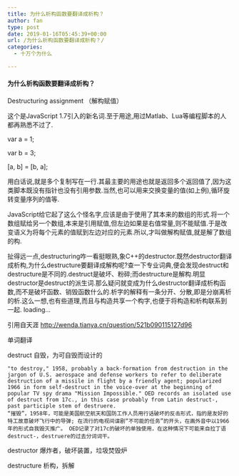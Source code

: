 ```yaml
---
title: 为什么析构函数要翻译成析构？
author: fan
type: post
date: 2019-01-16T05:45:39+00:00
url: /为什么析构函数要翻译成析构？/
categories:
  - 十万个为什么

---
```

#### 为什么析构函数要翻译成析构？

Destructuring assignment （解构赋值）
  
这个是JavaScript 1.7引入的新名词.至于用途,用过Matlab、Lua等编程脚本的人都再熟悉不过了.
  
var a = 1;
  
var b = 3;
  
[a, b] = [b, a];
  
用白话说,就是多个复制写在一行.其最主要的用途也就是返回多个返回值了,因为这类脚本既没有指针也没有引用参数.当然,也可以用来交换变量的值(如上例),循环旋转变量序列的值等.
  
JavaScript给它起了这么个怪名字,应该是由于使用了其本来的数组的形式.将一个数组赋给另一个数组,本来是引用赋值,但左边如果是右值常量,则不能赋值.于是改变语义为将每个元素的值赋到左边对应的元素.所以,才叫做解构赋值,就是解了数组的构.
  
扯得远一点,destructuring咋一看挺眼熟,象C++的destructor.既然destructor翻译成析构,为什么destructure要翻译成解构呢?查一下专业词典,便会发现destruct和destructure是不同的.destruct是破坏、粉碎;而destructure是解构.明显destructor是destruct的派生词.那么疑问就变成为什么destructor翻译成析构函数,而不是破坏函数、销毁函数什么的.析字的解释有一条分开、分散,即是分崩离析的析.这么一想,也有些道理,而且与构造共享一个构字,也便于将构造和析构联系到一起. loading&#8230;
  
引用自天涯 http://wenda.tianya.cn/question/521b090115127d96
  
单词翻译
  
destruct 自毁，为可自毁而设计的

<pre><code class="line-numbers">"to destroy," 1958, probably a back-formation from destruction in the jargon of U.S. aerospace and defense workers to refer to deliberate destruction of a missile in flight by a friendly agent; popularized 1966 in form self-destruct in the voice-over at the beginning of popular TV spy drama "Mission Impossible." OED records an isolated use of destruct from 17c., in this case probably from Latin destruct-, past participle stem of destruere.
“摧毁”，1958年，可能是美国航空航天和国防工作人员用行话破坏的反击形式，指的是友好的特工故意破坏飞行中的导弹; 在流行的电视间谍剧“不可能的任务”的开头，在画外音中以1966年的形式自我毁灭推广。 OED记录了对17c的破坏的单独使用，在这种情况下可能来自拉丁语destruct-，destruere的过去分词词干。
</code></pre>

destructor 爆炸者，破坏装置，垃圾焚毁炉
  
destructure 析构，拆解